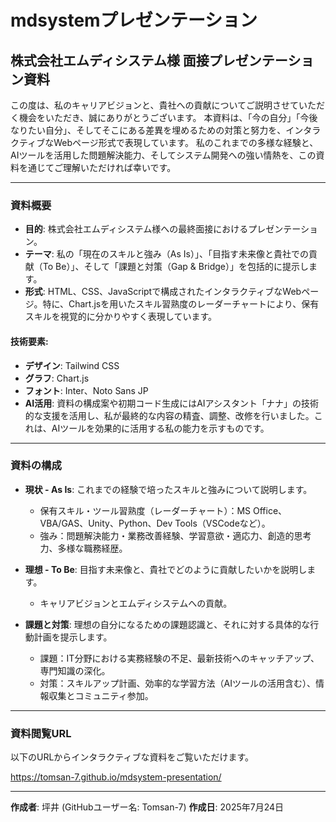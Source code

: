 # mdsystemプレゼンテーション

## 株式会社エムディシステム様 面接プレゼンテーション資料

この度は、私のキャリアビジョンと、貴社への貢献についてご説明させていただく機会をいただき、誠にありがとうございます。
本資料は、「今の自分」「今後なりたい自分」、そしてそこにある差異を埋めるための対策と努力を、インタラクティブなWebページ形式で表現しています。
私のこれまでの多様な経験と、AIツールを活用した問題解決能力、そしてシステム開発への強い情熱を、この資料を通じてご理解いただければ幸いです。

---

### 資料概要

* **目的**: 株式会社エムディシステム様への最終面接におけるプレゼンテーション。
* **テーマ**: 私の「現在のスキルと強み（As Is）」、「目指す未来像と貴社での貢献（To Be）」、そして「課題と対策（Gap & Bridge）」を包括的に提示します。
* **形式**: HTML、CSS、JavaScriptで構成されたインタラクティブなWebページ。特に、Chart.jsを用いたスキル習熟度のレーダーチャートにより、保有スキルを視覚的に分かりやすく表現しています。

#### 技術要素:

* **デザイン**: Tailwind CSS
* **グラフ**: Chart.js
* **フォント**: Inter、Noto Sans JP
* **AI活用**: 資料の構成案や初期コード生成にはAIアシスタント「ナナ」の技術的な支援を活用し、私が最終的な内容の精査、調整、改修を行いました。これは、AIツールを効果的に活用する私の能力を示すものです。

---

### 資料の構成

* **現状 - As Is**: これまでの経験で培ったスキルと強みについて説明します。
    * 保有スキル・ツール習熟度（レーダーチャート）：MS Office、VBA/GAS、Unity、Python、Dev Tools（VSCodeなど）。
    * 強み：問題解決能力・業務改善経験、学習意欲・適応力、創造的思考力、多様な職務経歴。

* **理想 - To Be**: 目指す未来像と、貴社でどのように貢献したいかを説明します。
    * キャリアビジョンとエムディシステムへの貢献。

* **課題と対策**: 理想の自分になるための課題認識と、それに対する具体的な行動計画を提示します。
    * 課題：IT分野における実務経験の不足、最新技術へのキャッチアップ、専門知識の深化。
    * 対策：スキルアップ計画、効率的な学習方法（AIツールの活用含む）、情報収集とコミュニティ参加。

---

### 資料閲覧URL

以下のURLからインタラクティブな資料をご覧いただけます。

https://tomsan-7.github.io/mdsystem-presentation/

---

**作成者**: 坪井 (GitHubユーザー名: Tomsan-7)
**作成日**: 2025年7月24日
